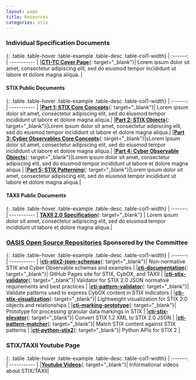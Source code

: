 ```yaml
---
layout: page
title: Resources
categories: stix
---
```


### Individual Specification Documents

{: .table .table-hover .table-example .table-desc .table-col1-width}
| :------: | ----------- |
|[**CTI-TC Cover Page**](https://docs.google.com/document/d/1yvqWaPPnPW-2NiVCLqzRszcx91ffMowfT5MmE9Nsy_w){: target="_blank"}| Lorem ipsum dolor sit amet, consectetur adipiscing elit, sed do eiusmod tempor incididunt ut labore et dolore magna aliqua. |

#### STIX Public Documents

{: .table .table-hover .table-example .table-desc .table-col1-width}
| :------: | ----------- |
|[**Part 1: STIX Core Concepts**](https://docs.google.com/document/d/1dIrh1Lp3KAjEMm8o2VzAmuV0Peu-jt9aAh1IHrjAroM/pub){: target="_blank"}| Lorem ipsum dolor sit amet, consectetur adipiscing elit, sed do eiusmod tempor incididunt ut labore et dolore magna aliqua.|
|[**Part 2: STIX Objects**](https://docs.google.com/document/d/1IvkLxg_tCnICsatu2lyxKmWmh1gY2h8HUNssKIE-UIA/pub){: target="_blank"}|Lorem ipsum dolor sit amet, consectetur adipiscing elit, sed do eiusmod tempor incididunt ut labore et dolore magna aliqua.|
|[**Part 3: Cyber Observables Core Concepts**](https://docs.google.com/document/d/1ti4Ei_ii_Uc4izHNZlYmBP9NgD5-iVWC--y-3HmGZyg/pub){: target="_blank"}|sLorem ipsum dolor sit amet, consectetur adipiscing elit, sed do eiusmod tempor incididunt ut labore et dolore magna aliqua.|
|[**Part 4: Cyber Observable Objects**](https://docs.google.com/document/d/167aIyr5BIAJJORzjT11U25cGSBJ0cBNSdkheNJFz6l8/pub){: target="_blank"}|Lorem ipsum dolor sit amet, consectetur adipiscing elit, sed do eiusmod tempor incididunt ut labore et dolore magna aliqua.|
|[**Part 5: STIX Patterning**](https://docs.google.com/document/d/1nK1RXcE2aMvQoG1Kgr3aTBtHZ1IyehzOk7vU0n5FUGY/pub){: target="_blank"}|Lorem ipsum dolor sit amet, consectetur adipiscing elit, sed do eiusmod tempor incididunt ut labore et dolore magna aliqua.|

#### TAXII Public Documents

{: .table .table-hover .table-example .table-desc .table-col1-width}
| :------: | ----------- |
[**TAXII 2.0 Specification**](https://docs.google.com/document/d/1Jv9ICjUNZrOnwUXtenB1QcnBLO35RnjQcJLsa1mGSkI/pub){: target="_blank"} | Lorem ipsum dolor sit amet, consectetur adipiscing elit, sed do eiusmod tempor incididunt ut labore et dolore magna aliqua.|

### [OASIS Open Source Repositories](https://github.com/oasis-open) Sponsored by the Committee

{: .table .table-hover .table-example .table-desc .table-col1-width}
| :------: | ----------- |
|[**cti-stix2-json-schemas**](https://github.com/oasis-open/cti-stix2-json-schemas){: target="_blank"}| Non-normative STIX and Cyber Observable schemas and examples |
|[**cti-documentation**](https://github.com/oasis-open/cti-documentation){: target="_blank"}| GitHub Pages site for STIX, CybOX, and TAXII |
|[**cti-stix-validator**](https://github.com/oasis-open/cti-stix-validator){: target="_blank"}| Validator for STIX 2.0 JSON normative requirements and best practices |
|[**cti-pattern-validator**](https://github.com/oasis-open/cti-pattern-validator){: target="_blank"}| Validate patterns used to express CybOX content in STIX Indicators |
|[**cti-stix-visualization**](https://github.com/oasis-open/cti-stix-visualization){: target="_blank"}| Lightweight visualization for STIX 2.0 objects and relationships |
|[**cti-marking-prototype**](https://github.com/oasis-open/cti-marking-prototype){: target="_blank"}| Prototype for processing granular data markings in STIX |
|[**cti-stix-elevator**](https://github.com/oasis-open/cti-stix-elevator){: target="_blank"}| Convert STIX 1.2 XML to STIX 2.0 JSON |
|[**cti-pattern-matcher**](https://github.com/oasis-open/cti-pattern-matcher){: target="_blank"}| Match STIX content against STIX patterns |
|[**cti-python-stix2**](https://github.com/oasis-open/cti-python-stix2){: target="_blank"}| Python APIs for STIX 2 |

### STIX/TAXII Youtube Page

{: .table .table-hover .table-example .table-desc .table-col1-width}
| :------: | ----------- |
|[**Youtube Videos**](https://www.youtube.com/channel/UCmW_oi_zce3On4LyK9KDnfg){: target="_blank"}| Informational videos about STIX/TAXII|